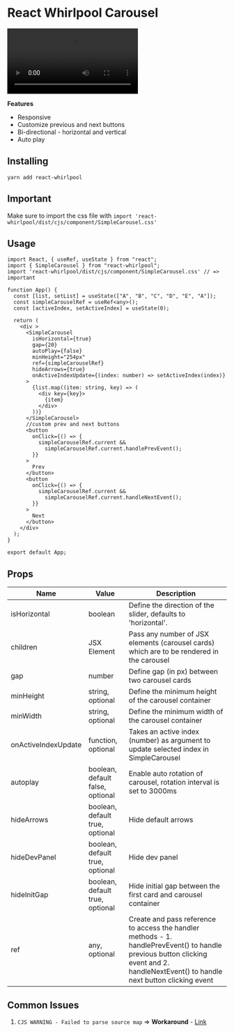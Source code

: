 # React Whirlpool Carousel 

<video src="[LINK](https://github.com/A7ALABS/react-whirlpool/blob/main/carousel-recording.mp4)" controls="controls" style="max-width: 730px;"></video>


**Features**
* Responsive
* Customize previous and next buttons
* Bi-directional - horizontal and vertical
* Auto play

## Installing
`yarn add react-whirlpool`

## Important
Make sure to import the css file with `import 'react-whirlpool/dist/cjs/component/SimpleCarousel.css'`

## Usage
```
import React, { useRef, useState } from "react";
import { SimpleCarousel } from "react-whirlpool";
import 'react-whirlpool/dist/cjs/component/SimpleCarousel.css' // => important

function App() {
  const [list, setList] = useState(["A", "B", "C", "D", "E", "A"]);
  const simpleCarouselRef = useRef<any>();
  const [activeIndex, setActiveIndex] = useState(0);

  return (
    <div >
      <SimpleCarousel
        isHorizontal={true}
        gap={20}
        autoPlay={false}
        minHeight="254px"
        ref={simpleCarouselRef}
        hideArrows={true}
        onActiveIndexUpdate={(index: number) => setActiveIndex(index)}
      >
        {list.map((item: string, key) => (
          <div key={key}>
            {item}
          </div>
        ))}
      </SimpleCarousel>
      //custom prev and next buttons
      <button
        onClick={() => {
          simpleCarouselRef.current &&
            simpleCarouselRef.current.handlePrevEvent();
        }}
      >
        Prev
      </button>
      <button
        onClick={() => {
          simpleCarouselRef.current &&
            simpleCarouselRef.current.handleNextEvent();
        }}
      >
        Next
      </button>
    </div>
  );
}

export default App;
```

## Props
| Name              | Value                                                               | Description                                                                                       |
|-------------------| ------------------------------------------------------------------  | -------------------------------------------------------------------------------------------------------------------------------------------     |
| isHorizontal      | boolean  | Define the direction of the slider, defaults to 'horizontal'.    |
|  children         | JSX Element | Pass any number of JSX elements (carousel cards) which are to be rendered in the carousel  |
| gap               | number | Define gap (in px) between two carousel cards  |
| minHeight         | string, optional | Define the minimum height of the carousel container  |
|minWidth           | string, optional  | Define the minimum width of the carousel container  |
|onActiveIndexUpdate| function, optional | Takes an active index (number) as argument to update selected index in SimpleCarousel |
| autoplay          | boolean, default false, optional  | Enable auto rotation of carousel, rotation interval is set to 3000ms    |
 hideArrows         | boolean, default true, optional  | Hide default arrows    |
 hideDevPanel       | boolean, default true, optional | Hide dev panel  |
 hideInitGap        | boolean, default true, optional | Hide initial gap between the first card and carousel container  |
 ref                | any, optional   | Create and pass reference to access the handler methods - 1. handlePrevEvent() to handle previous button clicking event and 2. handleNextEvent() to handle next button clicking event |

 ## Common Issues
 1. `CJS WARNING - Failed to parse source map` => **Workaround** - [Link](https://github.com/facebook/create-react-app/discussions/11767#discussioncomment-2092902)
